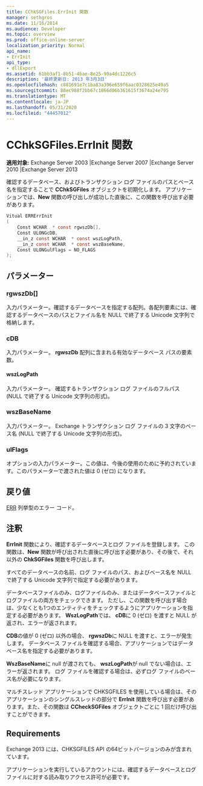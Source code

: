 ```yaml
---
title: CChkSGFiles.ErrInit 関数
manager: sethgros
ms.date: 11/16/2014
ms.audience: Developer
ms.topic: overview
ms.prod: office-online-server
localization_priority: Normal
api_name:
- ErrInit
api_type:
- dllExport
ms.assetid: 61bb3af1-8b51-4bae-8e25-90a4dc1226c5
description: '最終更新日: 2013 年3月3日'
ms.openlocfilehash: c881691e7c1ba83a396e659f6aac0328625e49a5
ms.sourcegitcommit: 88ec988f2bb67c1866d06b361615f3674a24e795
ms.translationtype: MT
ms.contentlocale: ja-JP
ms.lasthandoff: 05/31/2020
ms.locfileid: "44457012"
---
```

# <a name="cchksgfileserrinit-function"></a>CChkSGFiles.ErrInit 関数
  
**適用対象:** Exchange Server 2003 |Exchange Server 2007 |Exchange Server 2010 |Exchange Server 2013
  
確認するデータベース、およびトランザクション ログ ファイルのパスとベース名を指定することで **CChkSGFiles** オブジェクトを初期化します。 アプリケーションでは、**New** 関数の呼び出しが成功した直後に、この関数を呼び出す必要があります。 
  
```cs
Vitual ERRErrInit  
(
    Const WCHAR  * const rgwszDb[],
    Const ULONGcDB,
    __in_z const WCHAR  * const wszLogPath,
    __in_z const WCHAR  * const wszBaseName,
    Const ULONGulFlags = NO_FLAGS
);

```

## <a name="parameters"></a>パラメーター

### <a name="rgwszdb"></a>rgwszDb[]
  
入力パラメーター。確認するデータベースを指定する配列。各配列要素には、確認するデータベースのパスとファイル名を NULL で終了する Unicode 文字列で格納します。
    
### <a name="cdb"></a>cDB
  
入力パラメーター。 **rgwszDb** 配列に含まれる有効なデータベース パスの要素数。 
    
#### <a name="wszlogpath"></a>wszLogPath
  
入力パラメーター。 確認するトランザクション ログ ファイルのフルパス (NULL で終了する Unicode 文字列の形式)。
    
### <a name="wszbasename"></a>wszBaseName
  
入力パラメーター。 Exchange トランザクション ログ ファイルの 3 文字のベース名 (NULL で終了する Unicode 文字列の形式)。
    
### <a name="ulflags"></a>ulFlags
  
オプションの入力パラメーター。この値は、今後の使用のために予約されています。このパラメーターで渡された値は 0 (ゼロ) になります。
    
## <a name="return-value"></a>戻り値

[ERR](cchksgfiles-err-enumeration.md) 列挙型のエラー コード。 
  
## <a name="remarks"></a>注釈

**ErrInit** 関数により、確認するデータベースとログ ファイルを登録します。 この関数は、**New** 関数が呼び出された直後に呼び出す必要があり、その後で、それ以外の **ChkSGFiles** 関数を呼び出します。 
  
すべてのデータベースの名前、ログ ファイルのパス、およびベース名を NULL で終了する Unicode 文字列で指定する必要があります。
  
データベースファイルのみ、ログファイルのみ、またはデータベースファイルとログファイルの両方をチェックできます。 ただし、この関数を呼び出す場合は、少なくとも1つのエンティティをチェックするようにアプリケーションを指定する必要があります。 **WszLogPath**では、 **cDB**に 0 (ゼロ) を渡すと NULL が返され、エラーが返されます。 
  
**CDB**の値が 0 (ゼロ) 以外の場合、 **rgwszDb**に NULL を渡すと、エラーが発生します。 データベース ファイルを確認する場合、アプリケーションではデータベース名を指定する必要があります。 
  
**WszBaseName**に null が渡されても、 **wszLogPath**が null でない場合は、エラーが返されます。 ログ ファイルを確認する場合は、必ずログ ファイルのベース名が必要になります。 
  
マルチスレッド アプリケーションで CHKSGFILES を使用している場合は、そのアプリケーションのシングルスレッドの部分で **ErrInit** 関数を呼び出す必要があります。また、その関数は **CCheckSGFiles** オブジェクトごとに 1 回だけ呼び出すことができます。  
  
## <a name="requirements"></a>Requirements

Exchange 2013 には、CHKSGFILES API の64ビットバージョンのみが含まれています。
  
アプリケーションを実行しているアカウントには、確認するデータベースとログ ファイルに対する読み取りアクセス許可が必要です。
  

